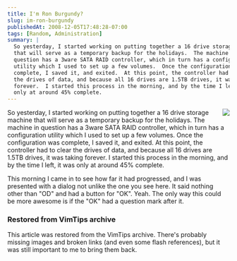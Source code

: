 ```yaml
---
title: I'm Ron Burgundy?
slug: im-ron-burgundy
publishedAt: 2008-12-05T17:48:28-07:00
tags: [Random, Administration]
summary: |
  So yesterday, I started working on putting together a 16 drive storage machine
  that will serve as a temporary backup for the holidays.  The machine in
  question has a 3ware SATA RAID controller, which in turn has a configuration
  utility which I used to set up a few volumes.  Once the configuration was
  complete, I saved it, and exited.  At this point, the controller had to clear
  the drives of data, and because all 16 drives are 1.5TB drives, it was taking
  forever.  I started this process in the morning, and by the time I left, it was
  only at around 45% complete.
---
```

<p><img src="/media/images/0d.jpg" align="right"> So
yesterday, I started working on putting together a 16 drive storage machine
that will serve as a temporary backup for the holidays.  The machine in
question has a 3ware SATA RAID controller, which in turn has a configuration
utility which I used to set up a few volumes.  Once the configuration was
complete, I saved it, and exited.  At this point, the controller had to clear
the drives of data, and because all 16 drives are 1.5TB drives, it was taking
forever.  I started this process in the morning, and by the time I left, it was
only at around 45% complete.  </p>
<p>This morning I came in to see how far it had progressed, and I was presented
with a dialog not unlike the one you see here.  It said nothing other than "OD"
and had a button for "OK".  Yeah.  The only way this could be more awesome is
if the "OK" had a question mark after it.  </p>

<div class="restored-from-archive">
  <h3>Restored from VimTips archive</h3>
  <p>
  This article was restored from the VimTips archive. There's probably
  missing images and broken links (and even some flash references), but it
  was still important to me to bring them back.
  </p>
</div>
